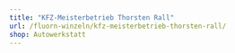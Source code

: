 ```yaml
---
title: "KFZ-Meisterbetrieb Thorsten Rall"
url: /fluorn-winzeln/kfz-meisterbetrieb-thorsten-rall/
shop: Autowerkstatt
---
```

